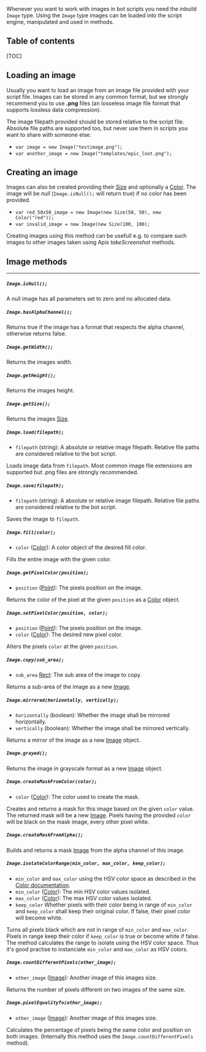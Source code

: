 Whenever you want to work with images in bot scripts you need the inbuild `Image` type. Using the `Image` type images can be loaded into the script engine, manipulated and used in methods.


## Table of contents

[TOC]


## Loading an image

Usually you want to load an image from an image file provided with your script file. Images can be stored in any common format, but we strongly recommend you to use **.png** files (an losseless image file format that supports lossless data compression).

The image filepath provided should be stored relative to the script file. Absolute file paths are supported too, but never use them in scripts you want to share with someone else.

- `var image = new Image("testimage.png");`
- `var another_image = new Image("templates/epic_loot.png");`


## Creating an image

Images can also be created providing their [Size](../size) and optionally a [Color](../color). The image will be _null_ (`Image.isNull();` will return true) if no color has been provided.

- `var red_50x50_image = new Image(new Size(50, 50), new Color("red"));`
- `var invalid_image = new Image(new Size(100, 100);`

Creating images using this method can be usefull e.g. to compare such images to other images taken using Apis _takeScreenshot_ methods.


## Image methods
------

##### `Image.isNull();`

A null image has all parameters set to zero and no allocated data.


##### `Image.hasAlphaChannel();`

Returns true if the image has a format that respects the alpha channel, otherwise returns false.


##### `Image.getWidth();`

Returns the images width.


##### `Image.getHeight();`

Returns the images height.


##### `Image.getSize();`

Returns the images [Size](../size).


##### `Image.load(filepath);`

- `filepath` (string): A absolute or relative image filepath. Relative file paths are considered relative to the bot script.

Loads image data from `filepath`. Most common image file extensions are supported but .png files are strongly recommended.


##### `Image.save(filepath);`

- `filepath` (string): A absolute or relative image filepath. Relative file paths are considered relative to the bot script.

Saves the image to `filepath`.


##### `Image.fill(color);`

- `color` ([Color](../color)): A color object of the desired fill color.

Fills the entire image with the given color.


##### `Image.getPixelColor(position);`

- `position` ([Point](../point)): The pixels position on the image.

Returns the color of the pixel at the given `position` as a [Color](../color) object.


##### `Image.setPixelColor(position, color);`

- `position` ([Point](../point)): The pixels position on the image.
- `color` ([Color](../color)): The desired new pixel color.

Alters the pixels `color` at the given `position`.


##### `Image.copy(sub_area);`

- `sub_area` [Rect](../rect): The sub area of the image to copy.

Returns a sub-area of the image as a new [Image](#).


##### `Image.mirrored(horizontally, vertically);`

- `horizontally` (boolean): Whether the image shall be mirrored horizontally.
- `vertically` (boolean): Whether the image shall be mirrored vertically.

Returns a mirror of the image as a new [Image](#) object.


##### `Image.grayed();`

Returns the image in grayscale format as a new [Image](#) object.


##### `Image.createMaskFromColor(color);`

- `color` ([Color](../color)): The color used to create the mask.

Creates and returns a mask for this image based on the given `color` value. The returned mask will be a new [Image](#). Pixels having the provided `color` will be black on the mask image, every other pixel white.


##### `Image.createMaskFromAlpha();`

Builds and returns a mask [Image](../image) from the alpha channel of this image.


##### `Image.isolateColorRange(min_color, max_color, keep_color);`

- `min_color` and `max_color` using the HSV color space as described in the [Color documentation](../color).
- `min_color` ([Color](../color)): The min HSV color values isolated.
- `max_color` ([Color](../color)): The max HSV color values isolated.
- `keep_color` Whether pixels with their color being in range of `min_color` and `keep_color` shall keep their original color. If false, their pixel color will become white.

Turns all pixels black which are not in range of `min_color` and `max_color`. Pixels in range keep their color if `keep_color` is true or become white if false. The method calculates the range to isolate using the HSV color space. Thus it's good practise to instanciate `min_color` and `max_color` as HSV colors.


##### `Image.countDifferentPixels(other_image);`

- `other_image` ([Image](#)): Another image of this images size.

Returns the number of pixels different on two images of the same size.


##### `Image.pixelEqualityTo(other_image);`

- `other_image` ([Image](#)): Another image of this images size.

Calculates the percentage of pixels being the same color and position on both images. (Internally this method uses the `Image.countDifferentPixels` method).